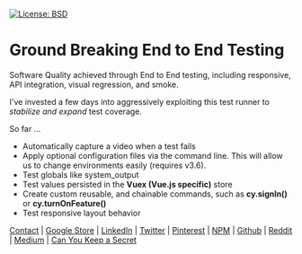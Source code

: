 [![License: BSD](https://badgen.net/badge/license/BSD/orange)](https://opensource.org/licenses/BSD-3-Clause)

# Ground Breaking End to End Testing

Software Quality achieved through End to End testing, including responsive, API integration, visual regression, and smoke.

I've invested a few days into aggressively exploiting this test runner to *stabilize and expand* test coverage.

So far ...
* Automatically capture a video when a test fails
* Apply optional configuration files via the command line. This will allow us to change environments easily (requires v3.6).
* Test globals like system_output
* Test values persisted in the **Vuex (Vue.js specific)** store
* Create custom reusable, and chainable commands, such as **cy.signIn()** or **cy.turnOnFeature()**
* Test responsive layout behavior

[Contact](https://www.arcanus55.com/) | 
[Google Store](https://chrome.google.com/webstore/detail/arcanus-55-on-screen-virt/mihhlebmndngilcmhkcedaldhpmcapic) | 
[LinkedIn](https://www.linkedin.com/company/arcanus-55/) | 
[Twitter](https://twitter.com/arcanus_55) | 
[Pinterest](https://www.pinterest.com/arcanus55/) | 
[NPM](https://www.npmjs.com/~arcanus55) | 
[Github](https://github.com/arcanus55) | 
[Reddit](https://www.reddit.com/user/arcanus55) | 
[Medium](https://medium.com/@arcanus55) |
[Can You Keep a Secret](https://www.google.com/search?q=Arcanus+55,+Inc.&ludocid=15843695733536445910#lkt=LocalPoiPosts&lpstate=pid:3643560408532939697&trex=m_t:lcl_akp,rc_f:nav,rc_ludocids:15843695733536445910)
